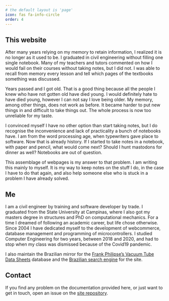 ```yaml
---
# the default layout is 'page'
icon: fas fa-info-circle
order: 4
---
```


## This website

After many years relying on my memory to retain information, I realized it is no longer as it used to be. I graduated in civil engineering without filling one single notebook. Many of my teachers and tutors commented on how I would fail on their courses without taking notes, but I did not. I was able to recall from memory every lesson and tell which pages of the textbooks something was discussed.

Years passed and I got old. That is a good thing because all the people I knew who have not gotten old have died young. I would definitely hate to have died young, however I can not say I love being older. My memory, among other things, does not work as before. It became harder to put new things in and difficult to take things out. The whole process is now too unreliable for my taste.

I convinced myself I have no other option than start taking notes, but I do recognise the inconvenience and lack of practicality a bunch of notebooks have. I am from the word processing age, when typewriters gave place to software. Now that is already history. If I started to take notes in a notebook, with paper and pencil, what would come next? Should I hunt mastodons for dinner as well? Notebooks are out of question.

This assemblage of webpages is my answer to that problem. I am writing this mainly to myself. It is my way to keep notes on the stuff I do, in the case I have to do that again, and also help someone else who is stuck in a problem I have already solved.

## Me

I am a civil engineer by training and software developer by trade. I graduated from the State University at Campinas, where I also got my masters degree in structures and PhD on computational mechanics. For a time I dreamed of following an academic career, but life chose otherwise. Since 2004 I have dedicated myself to the development of webcommerce, database management and programming of microcontrollers. I studied Computer Engineering for two years, between 2018 and 2020, and had to stop when my class was dismissed because of the Covid19 pandemic.

I also maintain the Brazilian mirror for the [Frank Philipse’s Vacuum Tube Data Sheets](https://tubedata.altanatubes.com.br/) database and the [Brazilian search engine](https://tubedata.altanatubes.com.br/search/) for the site. 

## Contact

If you find any problem on the documentation provided here, or just want to get in touch, open an issue on the [site repository](https://github.com/Nartlof/nartlof.github.io/issues).